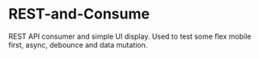 # REST-and-Consume
REST API consumer and simple UI display. Used to test some flex mobile first, async, debounce and data mutation.
